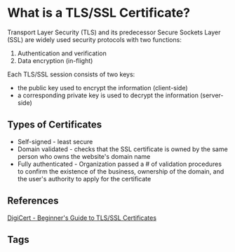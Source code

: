 # What is a TLS/SSL Certificate?

Transport Layer Security (TLS) and its predecessor Secure Sockets Layer (SSL) are widely used security protocols with two functions:  
1. Authentication and verification  
2. Data encryption (in-flight)  

Each TLS/SSL session consists of two keys:  
* the public key used to encrypt the information (client-side)  
* a corresponding private key is used to decrypt the information (server-side)  

## Types of Certificates
* Self-signed - least secure   
* Domain validated - checks that the SSL certificate is owned by the same person who owns the website's domain name  
* Fully authenticated - Organization passed a # of validation procedures to confirm the existence of the business, ownership of the domain, and the user's authority to apply for the certificate

## References
[DigiCert - Beginner's Guide to TLS/SSL Certificates](https://www.digicert.com/resources/beginners-guide-to-tls-ssl-certificates-whitepaper-en-2019.pdf)  

## Tags
